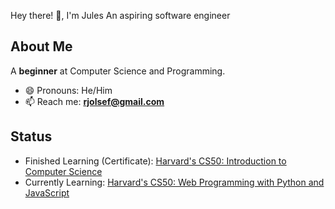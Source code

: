 <span align="center">Hey there! 👋, I'm Jules</span>
<span align="center">An aspiring software engineer</span>

## About Me
A __beginner__ at Computer Science and Programming.

- 😄 Pronouns: He/Him
- 📫 Reach me: **rjolsef@gmail.com**

## Status
- Finished Learning (Certificate): [Harvard's CS50: Introduction to Computer Science](https://certificates.cs50.io/d5b2bd68-a66b-40c9-98ed-325d596f7f95.pdf?size=letter)
- Currently Learning: [Harvard's CS50: Web Programming with Python and JavaScript](https://pll.harvard.edu/course/cs50s-web-programming-python-and-javascript/2023-05)
